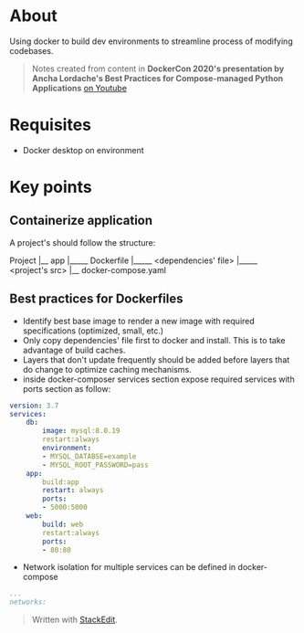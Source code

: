 
# About
Using docker to build dev environments to streamline process of modifying codebases.

> Notes created from content in **DockerCon 2020's presentation by Ancha Lordache's Best Practices for Compose-managed Python Applications** 
> [on Youtube](https://www.youtube.com/watch?v=OkidaZmnADw&feature=youtu.be)

# Requisites 
- Docker desktop on environment

# Key points

## Containerize application

A project's should follow the structure: 

Project
|__ app
|_____ Dockerfile
|_____ <dependencies' file>
|_____ <project's src>
|__ docker-compose.yaml

## Best practices for Dockerfiles

- Identify best base image to render a new image with required specifications (optimized, small, etc.)
- Only copy dependencies' file first to docker and install. This is to take advantage of build caches.
- Layers that don't update frequently should be added before layers that do change to optimize caching mechanisms.
- inside docker-composer services section expose required services with ports section as follow: 
```yaml
version: 3.7
services:
    db:
	    image: mysql:8.0.19
	    restart:always
	    environment:
	    - MYSQL_DATABSE=example
	    - MYSQL_ROOT_PASSWORD=pass
	app:
		build:app
		restart: always
		ports:
		- 5000:5000
	web: 
		build: web
		restart:always
		ports:
		- 80:80
```
- Network isolation for multiple services can be defined in docker-compose
```yaml
...
networks:

```

> Written with [StackEdit](https://stackedit.io/).
<!--stackedit_data:
eyJoaXN0b3J5IjpbNjAzNjY3MjEzLDgxNjA2OTkzMiwxODE2MT
c5NTczXX0=
-->